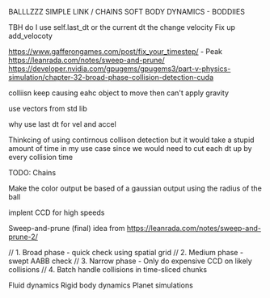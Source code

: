 BALLLZZZ
SIMPLE
LINK / CHAINS
SOFT BODY DYNAMICS - BODDIIES


TBH do I use self.last_dt or the current dt the change velocity
Fix up add_velocoty

https://www.gafferongames.com/post/fix_your_timestep/ - Peak
https://leanrada.com/notes/sweep-and-prune/
https://developer.nvidia.com/gpugems/gpugems3/part-v-physics-simulation/chapter-32-broad-phase-collision-detection-cuda


colliisn keep causing eahc object to move then can't apply gravity

use vectors from std lib


why use last dt for vel and accel

Thinkcing of using contirnous collison detection
but it would take a stupid amount of time in my use case
since we would need to cut each dt up by every collision time


TODO:
Chains

Make the color output be based of a gaussian output using the radius of the ball

implent CCD for high speeds

Sweep-and-prune (final)
idea from https://leanrada.com/notes/sweep-and-prune-2/


// 1. Broad phase - quick check using spatial grid
// 2. Medium phase - swept AABB check
// 3. Narrow phase - Only do expensive CCD on likely collisions
// 4. Batch handle collisions in time-sliced chunks

Fluid dynamics
Rigid body dynamics
Planet simulations